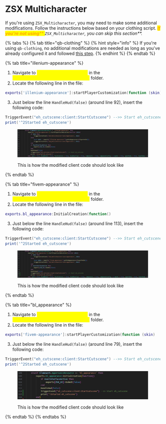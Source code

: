 # ZSX Multicharacter

If you're using `ZSX_Multicharacter`, you may need to make some additional modifications. Follow the instructions below based on your clothing script. _<mark style="color:orange;">**If you're not using**</mark><mark style="color:orange;">** **</mark><mark style="color:orange;">**`ZSX_Multicharacter`**</mark><mark style="color:orange;">**, you can skip this section**</mark>._

{% tabs %}
{% tab title="qb-clothing" %}
{% hint style="info" %}
If you're using `qb-clothing`, no additional modifications are needed as long as you've already configured it and followed [this step](zsx-multicharacter.md#qb-clothing).
{% endhint %}
{% endtab %}

{% tab title="illenium-appearance" %}
1. Navigate to <mark style="color:yellow;">`framework_functions.lua`</mark> in the <mark style="color:yellow;">`ZSX_Multicharacter/client/framework`</mark> folder.
2. Locate the following line in the file:

```lua
exports['illenium-appearance']:startPlayerCustomization(function (skin)
```

3. Just below the line `HandleHud(false)` (around line 92), insert the following code:

```lua
TriggerEvent("eh_cutscene:client:StartCutscene") -->> Start eh_cutscene
print('^2Started eh_cutscene')
```

<figure><img src="../../../../.gitbook/assets/image (2).png" alt=""><figcaption><p>This is how the modified client code should look like</p></figcaption></figure>
{% endtab %}

{% tab title="fivem-appearance" %}
1. Navigate to <mark style="color:yellow;">`framework_functions.lua`</mark> in the <mark style="color:yellow;">`ZSX_Multicharacter/client/framework`</mark> folder.
2. Locate the following line in the file:

```lua
exports.bl_appearance:InitialCreation(function()
```

3. Just below the line `HandleHud(false)` (around line 113), insert the following code:

```lua
TriggerEvent("eh_cutscene:client:StartCutscene") -->> Start eh_cutscene
print('^2Started eh_cutscene')
```

<figure><img src="../../../../.gitbook/assets/image.png" alt=""><figcaption><p>This is how the modified client code should look like</p></figcaption></figure>
{% endtab %}

{% tab title="bl_appearance" %}
1. Navigate to <mark style="color:yellow;">`framework_functions.lua`</mark> in the <mark style="color:yellow;">`ZSX_Multicharacter/client/framework`</mark> folder.
2. Locate the following line in the file:

```lua
exports['fivem-appearance']:startPlayerCustomization(function (skin)
```

3. Just below the line `HandleHud(false)` (around line 79), insert the following code:

```lua
TriggerEvent("eh_cutscene:client:StartCutscene") -->> Start eh_cutscene
print('^2Started eh_cutscene')
```

<figure><img src="../../../../.gitbook/assets/image (1).png" alt=""><figcaption><p>This is how the modified client code should look like</p></figcaption></figure>
{% endtab %}
{% endtabs %}
